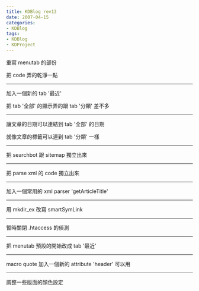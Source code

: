 ```yaml
---
title: KDBlog rev13
date: 2007-04-15
categories:
- KDBlog
tags:
- KDBlog
- KDProject
---
```

重寫 menutab 的部份

把 code 弄的乾淨一點

---

加入一個新的 tab '最近'

把 tab '全部' 的顯示弄的跟 tab '分類' 差不多

---

讓文章的日期可以連結到 tab '全部' 的日期

就像文章的標籤可以連到 tab '分類' 一樣

---

把 searchbot 跟 sitemap 獨立出來

---

把 parse xml 的 code 獨立出來

---

加入一個常用的 xml parser 'getArticleTitle'

---

用 mkdir_ex 改寫 smartSymLink

---

暫時關閉 .htaccess 的偵測

---

把 menutab 預設的開始改成 tab '最近'

---

macro quote 加入一個新的 attribute 'header' 可以用

---

調整一些版面的顏色設定

